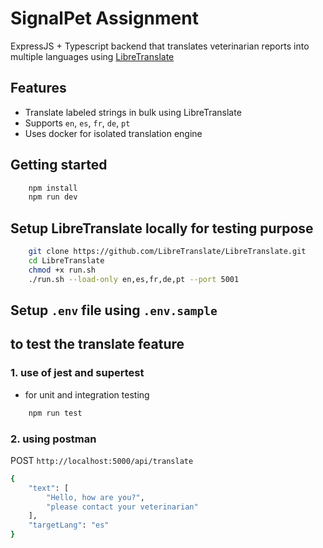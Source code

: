 # SignalPet Assignment

ExpressJS + Typescript backend that translates veterinarian reports into multiple languages using [LibreTranslate](https://libretranslate.com)

## Features

- Translate labeled strings in bulk using LibreTranslate
- Supports `en`, `es`, `fr`, `de`, `pt`
- Uses docker for isolated translation engine

## Getting started

```bash
    npm install
    npm run dev
```

## Setup LibreTranslate locally for testing purpose

```bash
    git clone https://github.com/LibreTranslate/LibreTranslate.git
    cd LibreTranslate
    chmod +x run.sh
    ./run.sh --load-only en,es,fr,de,pt --port 5001
```

## Setup `.env` file using `.env.sample`

## to test the translate feature

### 1. use of jest and supertest

- for unit and integration testing

```bash
    npm run test
```

### 2. using postman

POST `http://localhost:5000/api/translate`

```bash
{
    "text": [
        "Hello, how are you?",
        "please contact your veterinarian"
    ],
    "targetLang": "es"
}
```
